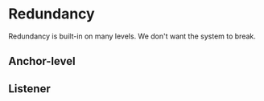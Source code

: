 # Redundancy
Redundancy is built-in on many levels.
We don't want the system to break.

## Anchor-level

## Listener
